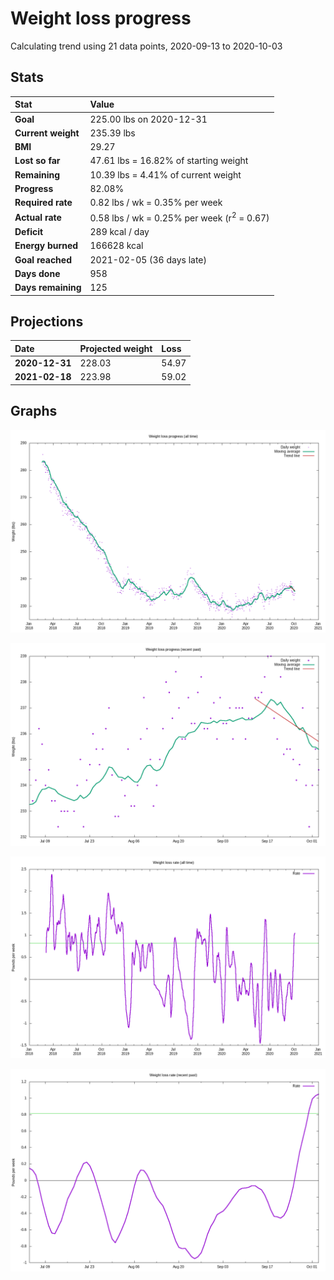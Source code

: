 # Weight loss progress

Calculating trend using 21 data points, 2020-09-13 to 2020-10-03

## Stats

Stat|Value
:-|:-
**Goal**|225.00 lbs on 2020-12-31
**Current weight**|235.39 lbs
**BMI**|29.27
**Lost so far**|47.61 lbs = 16.82% of starting weight
**Remaining**|10.39 lbs =  4.41% of current  weight
**Progress**|82.08%
**Required rate**|0.82 lbs / wk = 0.35% per week
**Actual rate**|0.58 lbs / wk = 0.25% per week  (r<sup>2</sup> = 0.67)
**Deficit**|289 kcal / day
**Energy burned**|166628 kcal
**Goal reached**|2021-02-05 (36 days late)
**Days done**|958
**Days remaining**|125

## Projections

Date|Projected weight|Loss
:-|:-|:-
**2020-12-31**|228.03|54.97
**2021-02-18**|223.98|59.02

## Graphs

![](weight-graph-alltime.png)

![](weight-graph-recent.png)

![](rate-graph-alltime.png)

![](rate-graph-recent.png)
